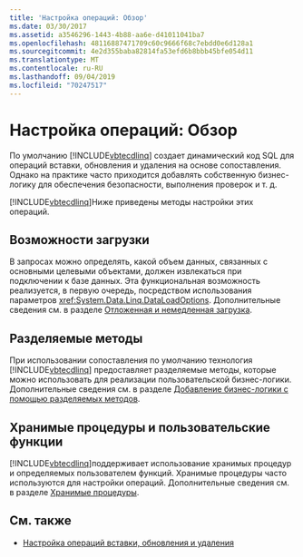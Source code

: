 ```yaml
---
title: 'Настройка операций: Обзор'
ms.date: 03/30/2017
ms.assetid: a3546296-1443-4b88-aa6e-d41011041ba7
ms.openlocfilehash: 48116887471709c60c9666f68c7ebdd0e6d128a1
ms.sourcegitcommit: 4e2d355baba82814fa53efd6b8bbb45bfe054d11
ms.translationtype: MT
ms.contentlocale: ru-RU
ms.lasthandoff: 09/04/2019
ms.locfileid: "70247517"
---
```

# <a name="customizing-operations-overview"></a>Настройка операций: Обзор
По умолчанию [!INCLUDE[vbtecdlinq](../../../../../../includes/vbtecdlinq-md.md)] создает динамический код SQL для операций вставки, обновления и удаления на основе сопоставления. Однако на практике часто приходится добавлять собственную бизнес-логику для обеспечения безопасности, выполнения проверок и т. д.  
  
 [!INCLUDE[vbtecdlinq](../../../../../../includes/vbtecdlinq-md.md)]Ниже приведены методы настройки этих операций.  
  
## <a name="loading-options"></a>Возможности загрузки  
 В запросах можно определять, какой объем данных, связанных с основными целевыми объектами, должен извлекаться при подключении к базе данных. Эта функциональная возможность реализуется, в первую очередь, посредством использования параметров <xref:System.Data.Linq.DataLoadOptions>. Дополнительные сведения см. в разделе [Отложенная и немедленная загрузка](deferred-versus-immediate-loading.md).  
  
## <a name="partial-methods"></a>Разделяемые методы  
 При использовании сопоставления по умолчанию технология [!INCLUDE[vbtecdlinq](../../../../../../includes/vbtecdlinq-md.md)] предоставляет разделяемые методы, которые можно использовать для реализации пользовательской бизнес-логики. Дополнительные сведения см. в разделе [Добавление бизнес-логики с помощью разделяемых методов](adding-business-logic-by-using-partial-methods.md).  
  
## <a name="stored-procedures-and-user-defined-functions"></a>Хранимые процедуры и пользовательские функции  
 [!INCLUDE[vbtecdlinq](../../../../../../includes/vbtecdlinq-md.md)]поддерживает использование хранимых процедур и определяемых пользователем функций. Хранимые процедуры часто используются для настройки операций. Дополнительные сведения см. в разделе [Хранимые процедуры](stored-procedures.md).  
  
## <a name="see-also"></a>См. также

- [Настройка операций вставки, обновления и удаления](customizing-insert-update-and-delete-operations.md)
